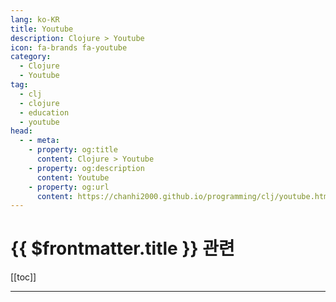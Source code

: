 ```yaml
---
lang: ko-KR
title: Youtube
description: Clojure > Youtube
icon: fa-brands fa-youtube
category: 
  - Clojure
  - Youtube
tag: 
  - clj
  - clojure
  - education
  - youtube
head:
  - - meta:
    - property: og:title
      content: Clojure > Youtube
    - property: og:description
      content: Youtube
    - property: og:url
      content: https://chanhi2000.github.io/programming/clj/youtube.html
---
```


# {{ $frontmatter.title }} 관련

[[toc]]

---

<MyYouTubeItems jsonName="yu-chrisbiscardi" /><!-- chris biscardi -->
<MyYouTubeItems jsonName="yu-codetothemoon" /><!-- Code to the Moon -->
<MyYouTubeItems jsonName="yu-TheDevMethod" /><!-- The Dev Method -->
<MyYouTubeItems jsonName="yu-AkhilSharmaTech" /><!-- Akhil Sharma -->
<MyYouTubeItems jsonName="yu-NoBoilerplate" /><!-- No Boilerplate -->
<MyYouTubeItems jsonName="yu-gbjxc" /><!-- Greg Johnston -->
<MyYouTubeItems jsonName="yu-mahdimirzadeh" /><!-- Mahdi Mirzadeh -->
<MyYouTubeItems jsonName="yu-yishn" /><!-- yishn -->
<MyYouTubeItems jsonName="yu-jamesquigley1713" /><!-- James Quigley -->
<MyYouTubeItems jsonName="yu-SystemsWithJT" /><!-- Systems with JT -->
<MyYouTubeItems jsonName="yu-dreamsofcode" /><!-- Dreams of Code -->
<MyYouTubeItems jsonName="yu-Codurance" /><!-- Codurance -->
<MyYouTubeItems jsonName="yu-LowLevelLearning" /><!-- Low Level Learning -->
<MyYouTubeItems jsonName="yu-channelId" /><!-- Jon Gjengset -->
<MyYouTubeItems jsonName="yu-letsgetrusty" /><!-- Let's Get Rusty -->
<MyYouTubeItems jsonName="yu-core_dump" /><!-- Core Dump -->
<MyYouTubeItems jsonName="yu-DavidChoiProgrammer" /><!-- David Choi -->
<MyYouTubeItems jsonName="yu-zubiarfan" /><!-- Arfan Zubi -->
<MyYouTubeItems jsonName="yu-conaticus" /><!-- conaticus -->
<MyYouTubeItems jsonName="yu-jonhoo" /><!-- Jon Gjengset -->
<MyYouTubeItems jsonName="yu-TrustyBits" /><!-- Trusty Bits -->
<MyYouTubeItems jsonName="yu-_noisecode" /><!-- Logan Smith -->
<MyYouTubeItems jsonName="yu-RustTutorials-jp7bh" /><!-- Rust Tutorials -->
<MyYouTubeItems jsonName="yu-NullLabsLive" /><!-- Null Labs Live -->
<MyYouTubeItems jsonName="yu-GlobalYoung7" /><!-- GlobalYoung -->
<MyYouTubeItems jsonName="yu-rustau5950" /><!-- RustAU -->
<MyYouTubeItems jsonName="yu-conf42" /><!-- Conf42 -->
<MyYouTubeItems jsonName="yu-BrooksBuilds" /><!-- Brooks Builds -->
<MyYouTubeItems jsonName="yu-UtahRust" /><!-- Utah Rust -->
<MyYouTubeItems jsonName="yu-iced-rs" /><!-- iced-rs -->
<MyYouTubeItems jsonName="yu-Tantandev" /> <!-- Tantan -->
<MyYouTubeItems jsonName="yu-codebreakthrough" /><!-- Caleb Curry -->
<MyYouTubeItems jsonName="yu-mikecode-ns7tq" /><!-- mike code -->
<MyYouTubeItems jsonName="yu-huakun" /><!-- Huakun -->
<MyYouTubeItems jsonName="yu-NathanStocks" /><!-- Nathan Stocks -->
<MyYouTubeItems jsonName="yu-residual-entropy" /><!-- Residual Entropy -->
<MyYouTubeItems jsonName="yu-oliverjumpertzme" /><!-- Oliver Jumpertz -->
<MyYouTubeItems jsonName="yu-mithradates" /><!-- mithradates -->
<MyYouTubeItems jsonName="yu-NullLabs" /><!-- The Null Channel -->
<MyYouTubeItems jsonName="yu-BryanLunduke" /><!-- Bryan Lunduke -->
<MyYouTubeItems jsonName="yu-awesome-coding" /><!-- Awesome -->

<TagLinks />
